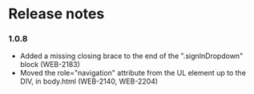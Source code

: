 # Release notes

### 1.0.8
* Added a missing closing brace to the end of the ".signInDropdown" block (WEB-2183)
* Moved the role="navigation" attribute from the UL element up to the DIV, in body.html (WEB-2140, WEB-2204)